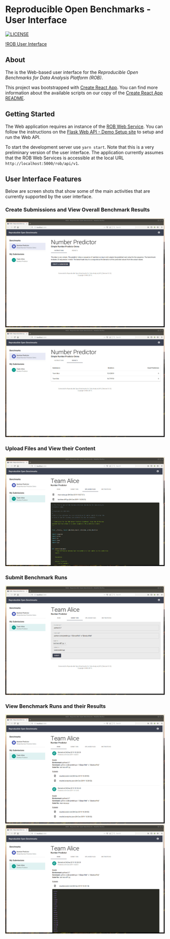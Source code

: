 # Reproducible Open Benchmarks - User Interface

[![LICENSE](https://img.shields.io/badge/License-MIT-yellow.svg)](https://github.com/scailfin/benchmark-templates/blob/master/LICENSE)



[!ROB User Interface](https://github.com/scailfin/rob-ui/raw/flowserv/docs/graphics/header-ui.png)



## About

The is the Web-based user interface for the *Reproducible Open Benchmarks for Data Analysis Platform (ROB)*.

This project was bootstrapped with [Create React App](https://github.com/facebook/create-react-app). You can find more information about the available scripts on our copy of the [Create React App README](https://github.com/heikomuller/rob-ui/docs/development.md).


## Getting Started

The Web application requires an instance of the [ROB Web Service](https://github.com/scailfin/rob-webapi-flask/). You can follow the instructions on the [Flask Web API - Demo Setup site](https://github.com/scailfin/rob-webapi-flask/blob/master/docs/demo-setup.rst) to setup and run the Web API.

To start the development server use `yarn start`. Note that this is a very preliminary version of the user interface. The application currently assumes that the ROB Web Services is accessible at the local URL `http://localhost:5000/rob/api/v1`.


## User Interface Features

Below are screen shots that show some of the main activities that are currently supported by the user interface.

### Create Submissions and View Overall Benchmark Results

![Create Submission](./docs/graphics/screen-submission.jpg)
![View Overall Benchmark Results](./docs/graphics/screen-leaders.jpg)

### Upload Files and View their Content

![Upload Files and View their Content](./docs/graphics/screen-upload.jpg)

### Submit Benchmark Runs

![Submit Benchmark Runs](./docs/graphics/screen-run-start.jpg)


### View Benchmark Runs and their Results

![View Benchmark Runs](./docs/graphics/screen-runs.jpg)
![View Benchmark Run Results](./docs/graphics/screen-run-results.jpg)
